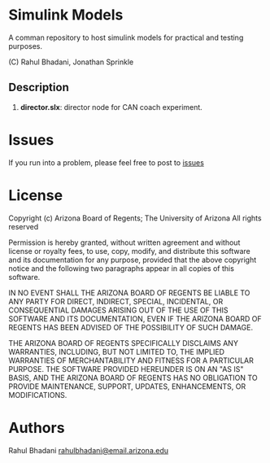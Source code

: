 # Simulink Models
A comman repository to host simulink models for practical and testing purposes.

(C) Rahul Bhadani, Jonathan Sprinkle

## Description

1. **director.slx**: director node for CAN coach experiment.

# Issues
If you run into a problem, please feel free to post to [issues](https://github.com/jmscslgroup/steer/issues)

# License
Copyright (c) Arizona Board of Regents; The University of Arizona
All rights reserved

Permission is hereby granted, without written agreement and without
license or royalty fees, to use, copy, modify, and distribute this
software and its documentation for any purpose, provided that the
above copyright notice and the following two paragraphs appear in
all copies of this software.

IN NO EVENT SHALL THE ARIZONA BOARD OF REGENTS BE LIABLE TO ANY PARTY
FOR DIRECT, INDIRECT, SPECIAL, INCIDENTAL, OR CONSEQUENTIAL DAMAGES
ARISING OUT OF THE USE OF THIS SOFTWARE AND ITS DOCUMENTATION, EVEN
IF THE ARIZONA BOARD OF REGENTS HAS BEEN ADVISED OF THE POSSIBILITY OF
SUCH DAMAGE.

THE ARIZONA BOARD OF REGENTS SPECIFICALLY DISCLAIMS ANY WARRANTIES,
INCLUDING, BUT NOT LIMITED TO, THE IMPLIED WARRANTIES OF MERCHANTABILITY
AND FITNESS FOR A PARTICULAR PURPOSE. THE SOFTWARE PROVIDED HEREUNDER
IS ON AN "AS IS" BASIS, AND THE ARIZONA BOARD OF REGENTS HAS NO OBLIGATION
TO PROVIDE MAINTENANCE, SUPPORT, UPDATES, ENHANCEMENTS, OR MODIFICATIONS.

# Authors
Rahul Bhadani <rahulbhadani@email.arizona.edu>

